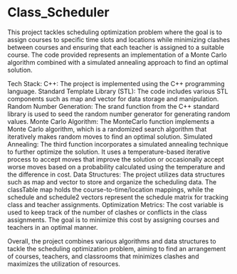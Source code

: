 # Class_Scheduler

This project tackles scheduling optimization problem where the goal is to assign courses to specific time slots and locations 
while minimizing clashes between courses and ensuring that each teacher is assigned to a suitable course. 
The code provided represents an implementation of a Monte Carlo algorithm combined with a simulated annealing approach to find an optimal solution.

Tech Stack:
C++: The project is implemented using the C++ programming language.
Standard Template Library (STL): The code includes various STL components such as map and vector for data storage and manipulation.
Random Number Generation: The srand function from the C++ standard library is used to seed the random number generator for generating random values.
Monte Carlo Algorithm: The MonteCarlo function implements a Monte Carlo algorithm, which is a randomized search algorithm that iteratively makes random moves to find an optimal solution.
Simulated Annealing: The third function incorporates a simulated annealing technique to further optimize the solution. It uses a temperature-based iterative process to accept moves that improve the solution or occasionally accept worse moves based on a probability calculated using the temperature and the difference in cost.
Data Structures: The project utilizes data structures such as map and vector to store and organize the scheduling data. The classTable map holds the course-to-time/location mappings, while the schedule and schedule2 vectors represent the schedule matrix for tracking class and teacher assignments.
Optimization Metrics: The cost variable is used to keep track of the number of clashes or conflicts in the class assignments. The goal is to minimize this cost by assigning courses and teachers in an optimal manner.

Overall, the project combines various algorithms and data structures to tackle the scheduling optimization problem, aiming to find an arrangement of courses, teachers, and classrooms that minimizes clashes and maximizes the utilization of resources.
